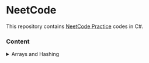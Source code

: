 # NeetCode
This repository contains [NeetCode Practice](https://neetcode.io/practice) codes in C#.

### Content
<details>
  <summary>Arrays and Hashing</summary>
  
  - [Contains Duplicate](./Arrays%20and%20Hashing/ContainsDuplicate.cs)
  - [Valid Anagram](./Arrays%20and%20Hashing/ValidAnagram.cs)
  - [Replace Elements with Greatest Element On Right Side](./Arrays%20and%20Hashing/ReplaceElements.cs)
  - [Is Subsequence](./Arrays%20and%20Hashing/IsSubsequence.cs)
  - [Length Of Last Word](./Arrays%20and%20Hashing/LengthOfLastWord.cs)
  - [Two Sum](./Arrays%20and%20Hashing/TwoSum.cs)
  - [Longest Common Prefix](./Arrays%20and%20Hashing/LongestCommonPrefix.cs)
  - [Remove Element](./Arrays%20and%20Hashing/RemoveElement.cs)
  - [Unique Email Addresses](./Arrays%20and%20Hashing/UniqueEmailAddresses.cs)
</details>

